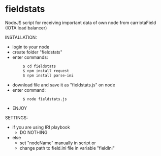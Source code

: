 # fieldstats
NodeJS script for receiving important data of own node from carriotaField (IOTA load balancer)

INSTALLATION:

- login to your node
- create folder "fieldstats"
- enter commands:
```sh
        $ cd fieldstats
        $ npm install request
        $ npm install parse-ini
```
- download file and save it as "fieldstats.js" on node
- enter command:
```sh
        $ node fieldstats.js
```
- ENJOY

SETTINGS:

- if you are using IRI playbook
    - DO NOTHING
- else
    - set "nodeName" manually in script
        or
    - change path to field.ini file in variable "fieldIni"
